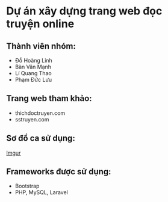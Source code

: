 # Dự án xây dựng trang web đọc truyện online
## Thành viên nhóm:
+ Đỗ Hoàng Linh
+ Bàn Văn Mạnh
+ Lí Quang Thao
+ Phạm Đức Lưu

## Trang web tham khảo: 
+ thichdoctruyen.com
+ sstruyen.com

## Sơ đồ ca sử dụng:
[Imgur](http://i.imgur.com/s4NYElg.png)

## Frameworks được sử dụng:
+ Bootstrap
+ PHP, MySQL, Laravel


